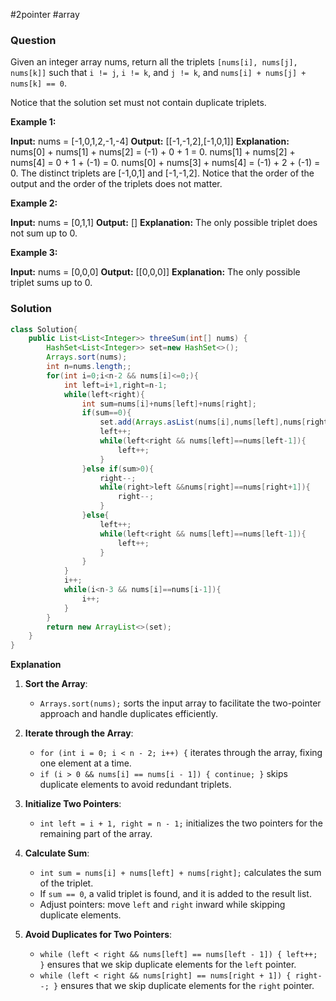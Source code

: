 #2pointer #array 
### Question
Given an integer array nums, return all the triplets `[nums[i], nums[j], nums[k]]` such that `i != j`, `i != k`, and `j != k`, and `nums[i] + nums[j] + nums[k] == 0`.

Notice that the solution set must not contain duplicate triplets.

**Example 1:**

**Input:** nums = [-1,0,1,2,-1,-4]
**Output:** [[-1,-1,2],[-1,0,1]]
**Explanation:** 
nums[0] + nums[1] + nums[2] = (-1) + 0 + 1 = 0.
nums[1] + nums[2] + nums[4] = 0 + 1 + (-1) = 0.
nums[0] + nums[3] + nums[4] = (-1) + 2 + (-1) = 0.
The distinct triplets are [-1,0,1] and [-1,-1,2].
Notice that the order of the output and the order of the triplets does not matter.

**Example 2:**

**Input:** nums = [0,1,1]
**Output:** []
**Explanation:** The only possible triplet does not sum up to 0.

**Example 3:**

**Input:** nums = [0,0,0]
**Output:** [[0,0,0]]
**Explanation:** The only possible triplet sums up to 0.

### Solution
```java
class Solution{
	public List<List<Integer>> threeSum(int[] nums) {  
	    HashSet<List<Integer>> set=new HashSet<>();  
	    Arrays.sort(nums);  
	    int n=nums.length;;  
	    for(int i=0;i<n-2 && nums[i]<=0;){  
	        int left=i+1,right=n-1;  
	        while(left<right){  
	            int sum=nums[i]+nums[left]+nums[right];  
	            if(sum==0){  
	                set.add(Arrays.asList(nums[i],nums[left],nums[right]));  
	                left++;  
	                while(left<right && nums[left]==nums[left-1]){  
	                    left++;  
	                }  
	            }else if(sum>0){  
	                right--;  
	                while(right>left &&nums[right]==nums[right+1]){  
	                    right--;  
	                }  
	            }else{  
	                left++;  
	                while(left<right && nums[left]==nums[left-1]){  
	                    left++;  
	                }  
	            }  
	        }  
	        i++;  
	        while(i<n-3 && nums[i]==nums[i-1]){  
	            i++;  
	        }  
	    }  
	    return new ArrayList<>(set);  
	}
}
```

**Explanation**
1. **Sort the Array**:
    
    - `Arrays.sort(nums);` sorts the input array to facilitate the two-pointer approach and handle duplicates efficiently.
2. **Iterate through the Array**:
    
    - `for (int i = 0; i < n - 2; i++) {` iterates through the array, fixing one element at a time.
    - `if (i > 0 && nums[i] == nums[i - 1]) { continue; }` skips duplicate elements to avoid redundant triplets.
3. **Initialize Two Pointers**:
    
    - `int left = i + 1, right = n - 1;` initializes the two pointers for the remaining part of the array.
4. **Calculate Sum**:
    
    - `int sum = nums[i] + nums[left] + nums[right];` calculates the sum of the triplet.
    - If `sum == 0`, a valid triplet is found, and it is added to the result list.
    - Adjust pointers: move `left` and `right` inward while skipping duplicate elements.
5. **Avoid Duplicates for Two Pointers**:
    
    - `while (left < right && nums[left] == nums[left - 1]) { left++; }` ensures that we skip duplicate elements for the `left` pointer.
    - `while (left < right && nums[right] == nums[right + 1]) { right--; }` ensures that we skip duplicate elements for the `right` pointer.
